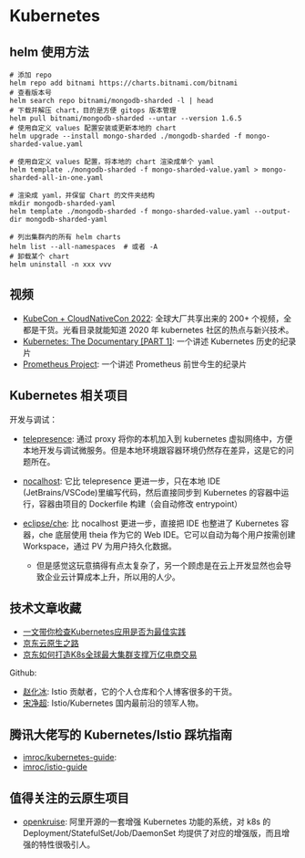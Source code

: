 # Kubernetes


## helm 使用方法

```shell
# 添加 repo
helm repo add bitnami https://charts.bitnami.com/bitnami
# 查看版本号
helm search repo bitnami/mongodb-sharded -l | head
# 下载并解压 chart，目的是方便 gitops 版本管理
helm pull bitnami/mongodb-sharded --untar --version 1.6.5
# 使用自定义 values 配置安装或更新本地的 chart
helm upgrade --install mongo-sharded ./mongodb-sharded -f mongo-sharded-value.yaml

# 使用自定义 values 配置，将本地的 chart 渲染成单个 yaml
helm template ./mongodb-sharded -f mongo-sharded-value.yaml > mongo-sharded-all-in-one.yaml

# 渲染成 yaml，并保留 Chart 的文件夹结构
mkdir mongodb-sharded-yaml
helm template ./mongodb-sharded -f mongo-sharded-value.yaml --output-dir mongodb-sharded-yaml

# 列出集群内的所有 helm charts
helm list --all-namespaces  # 或者 -A
# 卸载某个 chart
helm uninstall -n xxx vvv
```

## 视频

- [KubeCon + CloudNativeCon 2022](https://www.youtube.com/playlist?list=PLj6h78yzYM2MCEgkd8zH0vJWF7jdQ-GRR): 全球大厂共享出来的 200+ 个视频，全都是干货。光看目录就能知道 2020 年 kubernetes 社区的热点与新兴技术。
- [Kubernetes: The Documentary [PART 1]](https://cult.honeypot.io/originals/kubernetes-the-documentary-part-1): 一个讲述 Kubernetes 历史的纪录片
- [Prometheus Project](https://prometheusprojectdoc.com/): 一个讲述 Prometheus 前世今生的纪录片

## Kubernetes 相关项目

开发与调试：

- [telepresence](https://github.com/telepresenceio/telepresence): 通过 proxy 将你的本机加入到 kubernetes 虚拟网络中，方便本地开发与调试微服务。但是本地环境跟容器环境仍然存在差异，这是它的问题所在。
- [nocalhost](https://github.com/nocalhost/nocalhost): 它比 telepresence 更进一步，只在本地 IDE (JetBrains/VSCode)里编写代码，然后直接同步到 Kubernetes 的容器中运行，容器由项目的 Dockerfile 构建（会自动修改 entrypoint）

- [eclipse/che](https://github.com/eclipse/che): 比 nocalhost 更进一步，直接把 IDE 也整进了 Kubernetes 容器，che 底层使用 theia 作为它的 Web IDE。它可以自动为每个用户按需创建 Workspace，通过 PV 为用户持久化数据。
  - 但是感觉这玩意搞得有点太复杂了，另一个顾虑是在云上开发显然也会导致企业云计算成本上升，所以用的人少。

## 技术文章收藏

- [一文带你检查Kubernetes应用是否为最佳实践](https://juejin.im/post/6844904024911642637)
- [京东云原生之路](https://developer.jdcloud.com/article/1163)
- [京东如何打造K8s全球最大集群支撑万亿电商交易](https://developer.jdcloud.com/article/1160)

Github:

- [赵化冰](https://github.com/zhaohuabing): Istio 贡献者，它的个人仓库和个人博客很多的干货。
- [宋净超](https://github.com/rootsongjc): Istio/Kubernetes 国内最前沿的领军人物。


## 腾讯大佬写的 Kubernetes/Istio 踩坑指南

- [imroc/kubernetes-guide](https://github.com/imroc/kubernetes-guide): 
- [imroc/istio-guide](https://github.com/imroc/istio-guide)

## 值得关注的云原生项目

- [openkruise](https://github.com/openkruise/kruise): 阿里开源的一套增强 Kubernetes 功能的系统，对 k8s 的 Deployment/StatefulSet/Job/DaemonSet 均提供了对应的增强版，而且增强的特性很吸引人。
